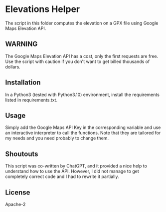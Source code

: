 # Elevations Helper

The script in this folder computes the elevation on a GPX file using Google Maps Elevation API.

## WARNING

The Google Maps Elevation API has a cost, only the first requests are free. Use the script with caution if you don't want to get billed thousands of dollars.

## Installation

In a Python3 (tested with Python3.10) environment, install the requirements listed in requirements.txt.

## Usage

Simply add the Google Maps API Key in the corresponding variable and use an interactive interpreter to call the functions. Note that they are tailored for my needs and you need probably to change them.

## Shoutouts

This script was co-written by ChatGPT, and it provided a nice help to understand how to use the API. However, I did not manage to get completely correct code and I had to rewrite it partially.

## License

Apache-2
